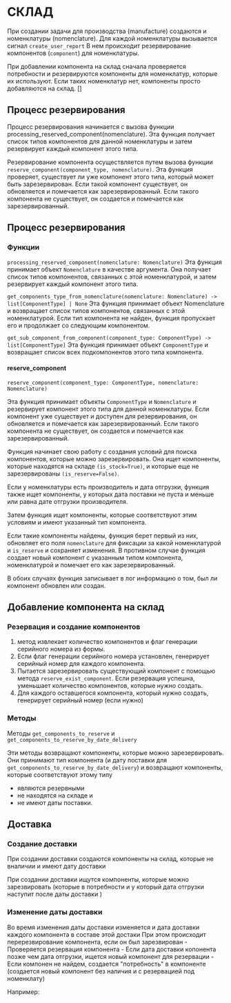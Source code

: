 СКЛАД
====================

При создании задачи для производства (manufacture) создаются и номенклатуры (nomenclature). Для каждой номенклатуры вызывается сигнал `create_user_report` 
В нем происходит резервирование компонентов (`component`) для номенклатуры.

При добавлении компонента на склад сначала проверяется потребности и резервируются компоненты для номенклатур, которые их используют. Если таких номенклатур нет, компоненты просто добавляются на склад.
[]


Процесс резервирования
-----------------

Процесс резервирования начинается с вызова функции processing_reserved_component(nomenclature). Эта функция получает список типов компонентов для данной номенклатуры и затем резервирует каждый компонент этого типа.

Резервирование компонента осуществляется путем вызова функции `reserve_component(component_type, nomenclature)`. Эта функция проверяет, существует ли уже компонент этого типа, который может быть зарезервирован. Если такой компонент существует, он обновляется и помечается как зарезервированный. Если такого компонента не существует, он создается и помечается как зарезервированный.


Процесс резервирования
-----------------------
### Функции
`processing_reserved_component(nomenclature: Nomenclature)`
Эта функция принимает объект `Nomenclature` в качестве аргумента. Она получает список типов компонентов, связанных с этой номенклатурой, и затем резервирует каждый компонент этого типа.

`get_components_type_from_nomenclature(nomenclature: Nomenclature) -> list[ComponentType] | None`
Эта функция принимает объект Nomenclature и возвращает список типов компонентов, связанных с этой номенклатурой. Если тип компонента не найден, функция пропускает его и продолжает со следующим компонентом.

`get_sub_component_from_component(component_type: ComponentType) -> list[ComponentType]`
Эта функция принимает объект `ComponentType` и возвращает список всех подкомпонентов этого типа компонента.


#### reserve_component
`reserve_component(component_type: ComponentType, nomenclature: Nomenclature)`

Эта функция принимает объекты `ComponentType` и `Nomenclature` и резервирует компонент этого типа для данной номенклатуры. Если компонент уже существует и доступен для резервирования, он обновляется и помечается как зарезервированный. Если такого компонента не существует, он создается и помечается как зарезервированный.

Функция начинает свою работу с создания условий для поиска компонентов, которые можно зарезервировать. Она ищет компоненты, которые находятся на складе `(is_stock=True)`, и которые еще не зарезервированы `(is_reserve=False)`.

Если у номенклатуры есть производитель и дата отгрузки, функция также ищет компоненты, у которых дата поставки не пуста и меньше или равна дате отгрузки производителя.

Затем функция ищет компоненты, которые соответствуют этим условиям и имеют указанный тип компонента.

Если такие компоненты найдены, функция берет первый из них, обновляет его поля `nomenclature` для фиксации за какой номенклатурой  и `is_reserve` и сохраняет изменения. В противном случае функция создает новый компонент с указанным типом компонента, номенклатурой и помечает его как зарезервированный.

В обоих случаях функция записывает в лог информацию о том, был ли компонент обновлен или создан.



Добавление компонента на склад
-----------------------
### Резервация и создание компонентов

1. метод извлекает количество компонентов и флаг генерации серийного номера из формы.
2. Если флаг генерации серийного номера установлен, генерирует серийный номер для каждого компонента.
3. Пытается зарезервировать существующий компонент с помощью метода `reserve_exist_component`. Если резервация успешна, уменьшает количество компонентов, которые нужно создать.
4. Для каждого оставшегося компонента, который нужно создать, генерирует серийный номер (если нужно)

### Методы
Методы `get_components_to_reserve` и `get_components_to_reserve_by_date_delivery`

Эти методы возвращают компоненты, которые можно зарезервировать. Они принимают тип компонента (и дату поставки для `get_components_to_reserve_by_date_delivery`) и возвращают компоненты, которые соответствуют этому типу
- являются резервными
- не находятся на складе и
- не имеют даты поставки.


Доставка
---------------------
### Создание доставки

При создании доставки создаются компоненты на склад, которые не вналичии и имеют дату доставки 

При создании доставки ищутся компоненты, которые можно зарезвировать (которые в потребности и у который дата отгрузки наступит после даты доставки )


### Изменение даты доставки
Во время изменения даты доставки изменяется и дата доставки каждого компонента в составе этой достаки
При этом происходит перерезвирование компонента, если он был зарезвирован
    - Проверяется резервация компонента
    - Если дата доставки копонента позже чем дата отгрузки, ищется новый компонент для резервации
    - Если компонен не найдем, создается "потребность" в компоненте (создается новый компонент без наличия и с резервацией под номенклату)

Например: 

